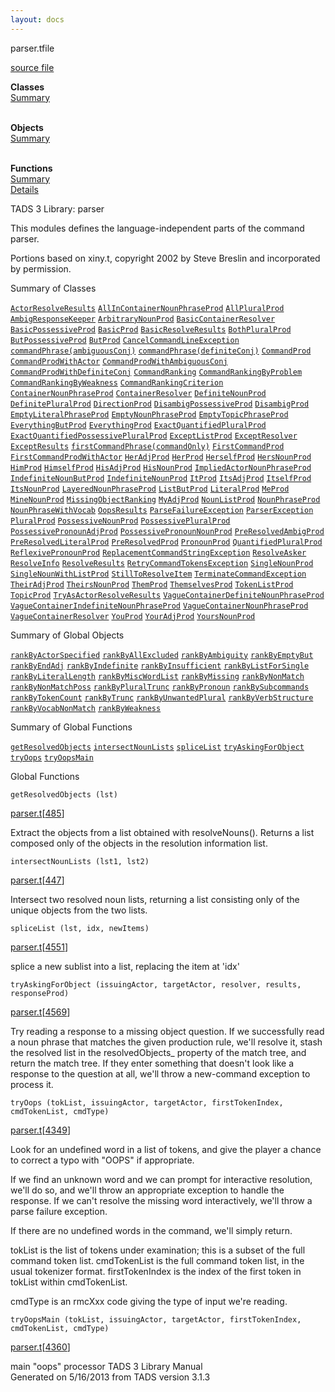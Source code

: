 ```yaml
---
layout: docs
---
```

<span class="title">parser.t</span><span class="type">file</span>

[source file](../source/parser.t.html)

**Classes**  
[Summary](#_ClassSummary_)  
 

**Objects**  
[Summary](#_ObjectSummary_)  
 

**Functions**  
[Summary](#_FunctionSummary_)  
[Details](#_Functions_)



TADS 3 Library: parser

This modules defines the language-independent parts of the command
parser.

Portions based on xiny.t, copyright 2002 by Steve Breslin and
incorporated by permission.



<span id="_ClassSummary_"></span>



<span class="hdln">Summary of Classes</span>  



[`ActorResolveResults`](../object/ActorResolveResults.html) [`AllInContainerNounPhraseProd`](../object/AllInContainerNounPhraseProd.html) [`AllPluralProd`](../object/AllPluralProd.html) [`AmbigResponseKeeper`](../object/AmbigResponseKeeper.html) [`ArbitraryNounProd`](../object/ArbitraryNounProd.html) [`BasicContainerResolver`](../object/BasicContainerResolver.html) [`BasicPossessiveProd`](../object/BasicPossessiveProd.html) [`BasicProd`](../object/BasicProd.html) [`BasicResolveResults`](../object/BasicResolveResults.html) [`BothPluralProd`](../object/BothPluralProd.html) [`ButPossessiveProd`](../object/ButPossessiveProd.html) [`ButProd`](../object/ButProd.html) [`CancelCommandLineException`](../object/CancelCommandLineException.html) [`commandPhrase(ambiguousConj)`](../object/commandPhrase(ambiguousConj).html) [`commandPhrase(definiteConj)`](../object/commandPhrase(definiteConj).html) [`CommandProd`](../object/CommandProd.html) [`CommandProdWithActor`](../object/CommandProdWithActor.html) [`CommandProdWithAmbiguousConj`](../object/CommandProdWithAmbiguousConj.html) [`CommandProdWithDefiniteConj`](../object/CommandProdWithDefiniteConj.html) [`CommandRanking`](../object/CommandRanking.html) [`CommandRankingByProblem`](../object/CommandRankingByProblem.html) [`CommandRankingByWeakness`](../object/CommandRankingByWeakness.html) [`CommandRankingCriterion`](../object/CommandRankingCriterion.html) [`ContainerNounPhraseProd`](../object/ContainerNounPhraseProd.html) [`ContainerResolver`](../object/ContainerResolver.html) [`DefiniteNounProd`](../object/DefiniteNounProd.html) [`DefinitePluralProd`](../object/DefinitePluralProd.html) [`DirectionProd`](../object/DirectionProd.html) [`DisambigPossessiveProd`](../object/DisambigPossessiveProd.html) [`DisambigProd`](../object/DisambigProd.html) [`EmptyLiteralPhraseProd`](../object/EmptyLiteralPhraseProd.html) [`EmptyNounPhraseProd`](../object/EmptyNounPhraseProd.html) [`EmptyTopicPhraseProd`](../object/EmptyTopicPhraseProd.html) [`EverythingButProd`](../object/EverythingButProd.html) [`EverythingProd`](../object/EverythingProd.html) [`ExactQuantifiedPluralProd`](../object/ExactQuantifiedPluralProd.html) [`ExactQuantifiedPossessivePluralProd`](../object/ExactQuantifiedPossessivePluralProd.html) [`ExceptListProd`](../object/ExceptListProd.html) [`ExceptResolver`](../object/ExceptResolver.html) [`ExceptResults`](../object/ExceptResults.html) [`firstCommandPhrase(commandOnly)`](../object/firstCommandPhrase(commandOnly).html) [`FirstCommandProd`](../object/FirstCommandProd.html) [`FirstCommandProdWithActor`](../object/FirstCommandProdWithActor.html) [`HerAdjProd`](../object/HerAdjProd.html) [`HerProd`](../object/HerProd.html) [`HerselfProd`](../object/HerselfProd.html) [`HersNounProd`](../object/HersNounProd.html) [`HimProd`](../object/HimProd.html) [`HimselfProd`](../object/HimselfProd.html) [`HisAdjProd`](../object/HisAdjProd.html) [`HisNounProd`](../object/HisNounProd.html) [`ImpliedActorNounPhraseProd`](../object/ImpliedActorNounPhraseProd.html) [`IndefiniteNounButProd`](../object/IndefiniteNounButProd.html) [`IndefiniteNounProd`](../object/IndefiniteNounProd.html) [`ItProd`](../object/ItProd.html) [`ItsAdjProd`](../object/ItsAdjProd.html) [`ItselfProd`](../object/ItselfProd.html) [`ItsNounProd`](../object/ItsNounProd.html) [`LayeredNounPhraseProd`](../object/LayeredNounPhraseProd.html) [`ListButProd`](../object/ListButProd.html) [`LiteralProd`](../object/LiteralProd.html) [`MeProd`](../object/MeProd.html) [`MineNounProd`](../object/MineNounProd.html) [`MissingObjectRanking`](../object/MissingObjectRanking.html) [`MyAdjProd`](../object/MyAdjProd.html) [`NounListProd`](../object/NounListProd.html) [`NounPhraseProd`](../object/NounPhraseProd.html) [`NounPhraseWithVocab`](../object/NounPhraseWithVocab.html) [`OopsResults`](../object/OopsResults.html) [`ParseFailureException`](../object/ParseFailureException.html) [`ParserException`](../object/ParserException.html) [`PluralProd`](../object/PluralProd.html) [`PossessiveNounProd`](../object/PossessiveNounProd.html) [`PossessivePluralProd`](../object/PossessivePluralProd.html) [`PossessivePronounAdjProd`](../object/PossessivePronounAdjProd.html) [`PossessivePronounNounProd`](../object/PossessivePronounNounProd.html) [`PreResolvedAmbigProd`](../object/PreResolvedAmbigProd.html) [`PreResolvedLiteralProd`](../object/PreResolvedLiteralProd.html) [`PreResolvedProd`](../object/PreResolvedProd.html) [`PronounProd`](../object/PronounProd.html) [`QuantifiedPluralProd`](../object/QuantifiedPluralProd.html) [`ReflexivePronounProd`](../object/ReflexivePronounProd.html) [`ReplacementCommandStringException`](../object/ReplacementCommandStringException.html) [`ResolveAsker`](../object/ResolveAsker.html) [`ResolveInfo`](../object/ResolveInfo.html) [`ResolveResults`](../object/ResolveResults.html) [`RetryCommandTokensException`](../object/RetryCommandTokensException.html) [`SingleNounProd`](../object/SingleNounProd.html) [`SingleNounWithListProd`](../object/SingleNounWithListProd.html) [`StillToResolveItem`](../object/StillToResolveItem.html) [`TerminateCommandException`](../object/TerminateCommandException.html) [`TheirAdjProd`](../object/TheirAdjProd.html) [`TheirsNounProd`](../object/TheirsNounProd.html) [`ThemProd`](../object/ThemProd.html) [`ThemselvesProd`](../object/ThemselvesProd.html) [`TokenListProd`](../object/TokenListProd.html) [`TopicProd`](../object/TopicProd.html) [`TryAsActorResolveResults`](../object/TryAsActorResolveResults.html) [`VagueContainerDefiniteNounPhraseProd`](../object/VagueContainerDefiniteNounPhraseProd.html) [`VagueContainerIndefiniteNounPhraseProd`](../object/VagueContainerIndefiniteNounPhraseProd.html) [`VagueContainerNounPhraseProd`](../object/VagueContainerNounPhraseProd.html) [`VagueContainerResolver`](../object/VagueContainerResolver.html) [`YouProd`](../object/YouProd.html) [`YourAdjProd`](../object/YourAdjProd.html) [`YoursNounProd`](../object/YoursNounProd.html)
<span id="_ObjectSummary_"></span>



<span class="hdln">Summary of Global Objects</span>  



[`rankByActorSpecified`](../object/rankByActorSpecified.html) [`rankByAllExcluded`](../object/rankByAllExcluded.html) [`rankByAmbiguity`](../object/rankByAmbiguity.html) [`rankByEmptyBut`](../object/rankByEmptyBut.html) [`rankByEndAdj`](../object/rankByEndAdj.html) [`rankByIndefinite`](../object/rankByIndefinite.html) [`rankByInsufficient`](../object/rankByInsufficient.html) [`rankByListForSingle`](../object/rankByListForSingle.html) [`rankByLiteralLength`](../object/rankByLiteralLength.html) [`rankByMiscWordList`](../object/rankByMiscWordList.html) [`rankByMissing`](../object/rankByMissing.html) [`rankByNonMatch`](../object/rankByNonMatch.html) [`rankByNonMatchPoss`](../object/rankByNonMatchPoss.html) [`rankByPluralTrunc`](../object/rankByPluralTrunc.html) [`rankByPronoun`](../object/rankByPronoun.html) [`rankBySubcommands`](../object/rankBySubcommands.html) [`rankByTokenCount`](../object/rankByTokenCount.html) [`rankByTrunc`](../object/rankByTrunc.html) [`rankByUnwantedPlural`](../object/rankByUnwantedPlural.html) [`rankByVerbStructure`](../object/rankByVerbStructure.html) [`rankByVocabNonMatch`](../object/rankByVocabNonMatch.html) [`rankByWeakness`](../object/rankByWeakness.html)
<span id="FunctionSummary_"></span>



<span class="hdln">Summary of Global Functions</span>  



[`getResolvedObjects`](#getResolvedObjects) [`intersectNounLists`](#intersectNounLists) [`spliceList`](#spliceList) [`tryAskingForObject`](#tryAskingForObject) [`tryOops`](#tryOops) [`tryOopsMain`](#tryOopsMain)

<span id="_Functions_"></span>



<span class="hdln">Global Functions</span>  



<span id="getResolvedObjects"></span>

`getResolvedObjects (lst)`

[parser.t](../file/parser.t.html)\[[485](../source/parser.t.html#485)\]



Extract the objects from a list obtained with resolveNouns(). Returns a
list composed only of the objects in the resolution information list.



<span id="intersectNounLists"></span>

`intersectNounLists (lst1, lst2)`

[parser.t](../file/parser.t.html)\[[447](../source/parser.t.html#447)\]



Intersect two resolved noun lists, returning a list consisting only of
the unique objects from the two lists.



<span id="spliceList"></span>

`spliceList (lst, idx, newItems)`

[parser.t](../file/parser.t.html)\[[4551](../source/parser.t.html#4551)\]



splice a new sublist into a list, replacing the item at 'idx'



<span id="tryAskingForObject"></span>

`tryAskingForObject (issuingActor, targetActor, resolver, results, responseProd)`

[parser.t](../file/parser.t.html)\[[4569](../source/parser.t.html#4569)\]



Try reading a response to a missing object question. If we successfully
read a noun phrase that matches the given production rule, we'll resolve
it, stash the resolved list in the resolvedObjects\_ property of the
match tree, and return the match tree. If they enter something that
doesn't look like a response to the question at all, we'll throw a
new-command exception to process it.



<span id="tryOops"></span>

`tryOops (tokList, issuingActor, targetActor, firstTokenIndex, cmdTokenList, cmdType)`

[parser.t](../file/parser.t.html)\[[4349](../source/parser.t.html#4349)\]



Look for an undefined word in a list of tokens, and give the player a
chance to correct a typo with "OOPS" if appropriate.

If we find an unknown word and we can prompt for interactive resolution,
we'll do so, and we'll throw an appropriate exception to handle the
response. If we can't resolve the missing word interactively, we'll
throw a parse failure exception.

If there are no undefined words in the command, we'll simply return.

tokList is the list of tokens under examination; this is a subset of the
full command token list. cmdTokenList is the full command token list, in
the usual tokenizer format. firstTokenIndex is the index of the first
token in tokList within cmdTokenList.

cmdType is an rmcXxx code giving the type of input we're reading.



<span id="tryOopsMain"></span>

`tryOopsMain (tokList, issuingActor, targetActor, firstTokenIndex, cmdTokenList, cmdType)`

[parser.t](../file/parser.t.html)\[[4360](../source/parser.t.html#4360)\]



main "oops" processor
TADS 3 Library Manual  
Generated on 5/16/2013 from TADS version 3.1.3


